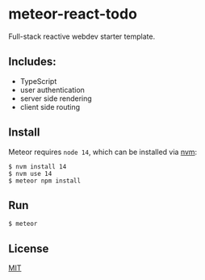 # meteor-react-todo

Full-stack reactive webdev starter template.

## Includes:

- TypeScript
- user authentication
- server side rendering
- client side routing

## Install

Meteor requires `node 14`, which can be installed via [nvm](https://github.com/nvm-sh/nvm):

```
$ nvm install 14
$ nvm use 14
$ meteor npm install
```

## Run

```
$ meteor
```

## License
[MIT](/LICENSE)